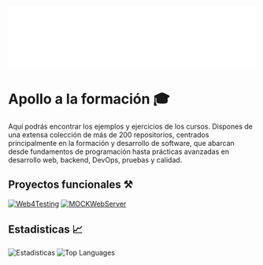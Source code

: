 ![Logotipo](logo-profile.svg)

# Apollo a la formación 🎓

Aquí podrás encontrar los ejemplos y ejercicios de los cursos. Dispones de una extensa colección de más de 200 repositorios, centrados principalmente en la formación y desarrollo de software, que abarcan desde fundamentos de programación hasta prácticas avanzadas en desarrollo web, backend, DevOps, pruebas y calidad.

## Proyectos funcionales ⚒

[![Web4Testing](https://github-readme-stats.vercel.app/api/pin/?username=jmagit&repo=Web4Testing)](https://github.com/jmagit/Web4Testing) [![MOCKWebServer](https://github-readme-stats.vercel.app/api/pin/?username=jmagit&repo=MOCKWebServer)](https://github.com/jmagit/MOCKWebServer)

## Estadisticas 📈

![Estadisticas](https://github-readme-stats.vercel.app/api?username=jmagit&show_icons=true) ![Top Languages](https://github-readme-stats.vercel.app/api/top-langs/?username=jmagit&langs_count=6&layout=compact)

<!--
**jmagit/jmagit** is a ✨ _special_ ✨ repository because its `README.md` (this file) appears on your GitHub profile.

Here are some ideas to get you started:

- 🔭 I’m currently working on ...
- 🌱 I’m currently learning ...
- 👯 I’m looking to collaborate on ...
- 🤔 I’m looking for help with ...
- 💬 Ask me about ...
- 📫 How to reach me: ...
- 😄 Pronouns: ...
- ⚡ Fun fact: ...
-->
